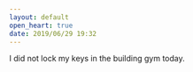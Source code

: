 ```yaml
---
layout: default
open_heart: true
date: 2019/06/29 19:32
---
```


I did not lock my keys in the building gym today.
